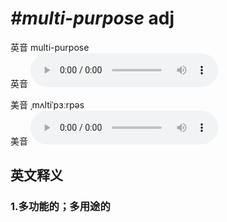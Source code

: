 # ***\#multi-purpose*** adj
英音 multi-purpose  
英音
<audio src="./media/multi-purpose1_AAC.aac" controls="controls"></audio>

美音 ˌmʌltiˈpɜːrpəs  
美音
<audio src="./media/multi-purpose2_AAC.aac" controls="controls"></audio>



  

英文释义
---
### 1.**多功能的；多用途的**  


